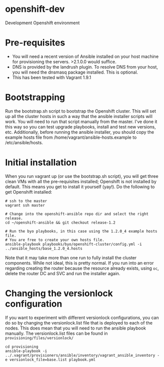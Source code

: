 # openshift-dev
Development Openshift environment

# Pre-requisites
* You will need a recent version of Ansible installed on your host machine for provisioning the servers. >2.1.0.0 would suffice.
* DNS is provided by the landrush plugin. To resolve DNS from your host, you will need the dnsmasq package installed. This is optional.
* This has been tested with Vagrant 1.9.1

# Bootstrapping
Run the bootstrap.sh script to bootstrap the Openshift cluster. This will set up all the cluster hosts in such a way that the ansible installer scripts will work. You will need to run that script manually from the master. I've done it this way so you can test upgrade playbooks, install and test new versions, etc. Additionally, before running the ansible installer, you should copy the example hosts file from /home/vagrant/ansible-hosts.example to /etc/ansible/hosts.

# Initial installation
When you run vagrant up (or use the bootstrap.sh script), you will get three clean VMs with all the pre-requisites installed; Openshift is not installed by default. This means you get to install it yourself (yay!). Do the following to get Openshift installed:

```
# ssh to the master
vagrant ssh master

# Change into the openshift-ansible repo dir and select the right release.
cd ~/openshift-ansible && git checkout release-1.2

# Run the byo playbooks, in this case using the 1.2.0_4 example hosts file.
# You are free to create your own hosts file.
ansible-playbook playbooks/byo/openshift-cluster/config.yml -i ../ansible_hosts/base_1.2.0_4.hosts
```
Note that it may take more than one run to fully install the cluster components. While not ideal, this is pretty normal. If you run into an error regarding creating the router because the resource already exists, using `oc`, delete the router DC and SVC and run the installer again.

# Changing the versionlock configuration
If you want to experiment with different versionlock configurations, you can do so by changing the versionlock.list file that is deployed to each of the nodes. This does mean that you will need to run the ansible playbook manually. The versionlock.list files can be found in `provisioning/files/versionlock/`

```
cd provisioning
ansible-playbook -i ../.vagrant/provisioners/ansible/inventory/vagrant_ansible_inventory -e versionlock_file=base.list playbook.yml
```
